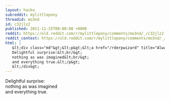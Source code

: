 ```yaml
---
layout: haiku
subreddit: mylittlepony
threadid: mo3nd
id: c32jlz2
published: 2011-11-25T00:00:00 +0000
reddit: https://old.reddit.com/r/mylittlepony/comments/mo3nd/_/c32jlz2
reddit_context: https://old.reddit.com/r/mylittlepony/comments/mo3nd/_/c32jlz2?context=3
html: |
   &lt;div class="md"&gt;&lt;p&gt;&lt;a href="/rderpwizard" title="Always Relevant / Strange Essence Documented / Paper Bag Princess"&gt;&lt;/a&gt; 
   Delightful surprise:&lt;br/&gt;
   nothing as was imagined&lt;br/&gt;
   and everything true.&lt;/p&gt;
   &lt;/div&gt;
---
```


[](/rderpwizard "Always Relevant / Strange Essence Documented / Paper Bag Princess") 
Delightful surprise:  
nothing as was imagined  
and everything true.
